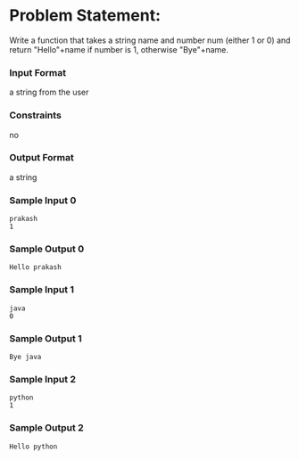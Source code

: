 # Problem Statement:

Write a function that takes a string name and number num (either 1 or 0) and return "Hello"+name if number is 1, otherwise "Bye"+name.

### Input Format

a string from the user

### Constraints

no

### Output Format

a string

### Sample Input 0
```
prakash
1
```
### Sample Output 0
```
Hello prakash
```
### Sample Input 1
```
java
0
```
### Sample Output 1
```
Bye java
```
### Sample Input 2
```
python
1
```
### Sample Output 2
```
Hello python
```
